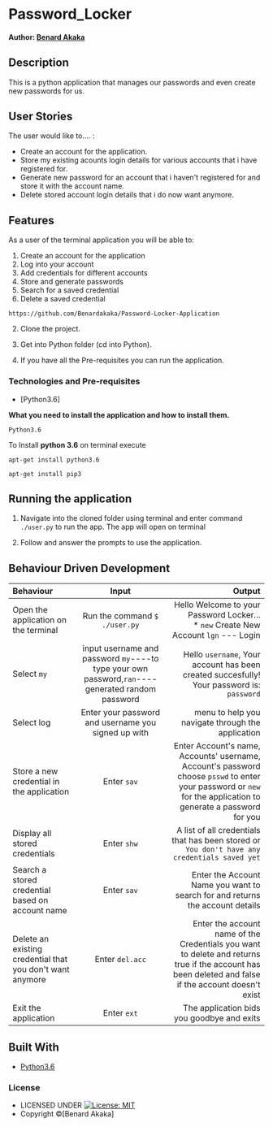 # Password_Locker

#### Author: [Benard Akaka](https://github.com/Benardakaka)

## Description

This is a python application that manages our passwords and even create new passwords for us.



## User Stories
The user would like to.... :
* Create an account for the application.
* Store my existing acounts login details for various accounts that i have registered for.
* Generate new password for an account that i haven't registered for and store it with the account name.   
* Delete stored account login details that i do now want anymore.



## Features


As a user of the terminal application you will be able to:

1. Create an account for the application
2. Log into your account
3. Add credentials for different accounts
4. Store and generate passwords
6. Search for a saved credential
8. Delete a saved credential


 ```https://github.com/Benardakaka/Password-Locker-Application```

2. Clone the project.

3. Get into Python folder (cd into Python).

4. If you have all the Pre-requisites you can run the application.

### Technologies and Pre-requisites

* [Python3.6]

**What you need to install the application and how to install them.**

```
Python3.6
```

To Install **python 3.6** on terminal execute

```
apt-get install python3.6
```

```
apt-get install pip3
```

## Running the application

1. Navigate into the cloned folder using terminal and enter command `./user.py` to run the app.
The app will open on terminal 

2. Follow and answer the prompts to use the application.

## Behaviour Driven Development
| Behaviour | Input | Output |
| :---------------- | :---------------: | ------------------: |
|Open the application on the terminal | Run the command ```$ ./user.py```|Hello Welcome to your Password Locker... <br>* ```new```  Create New Account  ```lgn``` ---  Login |
|Select  ```my```| input username and password ```my```----to type your own password,```ran```---- generated random password| Hello ```username```, Your account has been created succesfully! Your password is: ```password```|
|Select log  | Enter your password and username you signed up with|  menu to help you navigate through the application|
|Store a new credential in the application| Enter ```sav```|Enter Account's name, Accounts' username, Account's password<br>choose ```psswd``` to enter your password or ```new``` for the application to generate a password for you |
|Display all stored credentials | Enter ```shw```|A list of all credentials that has been stored or ```You don't have any credentials saved yet``` |
|Search a stored credential based on account name|Enter ```sav```| Enter the Account Name you want to search for and returns the account details|
|Delete an existing credential that you don't want anymore|Enter ```del.acc```|Enter the account name of the Credentials you want to delete and returns true if the account has been deleted and false if the account doesn't exist|
|Exit the application| Enter ```ext```| The application bids you goodbye and exits|

## Built With

* [Python3.6](https://docs.python.org/3/)


### License

* LICENSED UNDER  [![License: MIT](https://img.shields.io/badge/License-MIT-yellow.svg)](license/MIT)
* Copyright &copy;[Benard Akaka] 